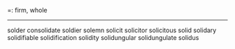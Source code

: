 =: firm, whole

---
solder
consolidate
soldier
solemn
solicit
solicitor
solicitous
solid
solidary
solidifiable
solidification
solidity
solidungular
solidungulate
solidus
